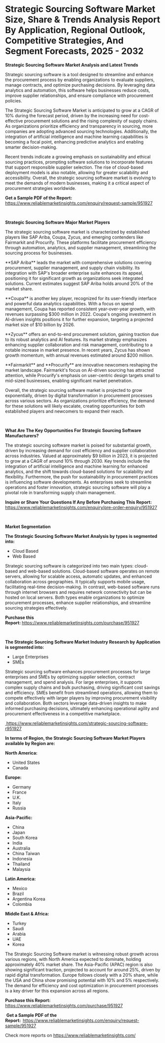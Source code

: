 <p><h1>Strategic Sourcing Software Market Size, Share & Trends Analysis Report By Application, Regional Outlook, Competitive Strategies, And Segment Forecasts, 2025 - 2032</h1></p><p><strong>Strategic Sourcing Software Market Analysis and Latest Trends</strong></p>
<p><p>Strategic sourcing software is a tool designed to streamline and enhance the procurement process by enabling organizations to evaluate suppliers, manage contracts, and optimize purchasing decisions. By leveraging data analytics and automation, this software helps businesses reduce costs, improve supplier relationships, and ensure compliance with procurement policies.</p><p>The Strategic Sourcing Software Market is anticipated to grow at a CAGR of 10% during the forecast period, driven by the increasing need for cost-effective procurement solutions and the rising complexity of supply chains. As organizations prioritize efficiency and transparency in sourcing, more companies are adopting advanced sourcing technologies. Additionally, the integration of artificial intelligence and machine learning capabilities is becoming a focal point, enhancing predictive analytics and enabling smarter decision-making.</p><p>Recent trends indicate a growing emphasis on sustainability and ethical sourcing practices, prompting software solutions to incorporate features that support responsible supplier selection. The rise of cloud-based deployment models is also notable, allowing for greater scalability and accessibility. Overall, the strategic sourcing software market is evolving to meet the demands of modern businesses, making it a critical aspect of procurement strategies worldwide.</p></p>
<p><strong>Get a Sample PDF of the Report:&nbsp;</strong> <a href="https://www.reliablemarketinsights.com/enquiry/request-sample/951927?utm_campaign=2647&utm_medium=2&utm_source=Github&utm_content=ia&utm_term=06032025&utm_id=strategic-sourcing-software">https://www.reliablemarketinsights.com/enquiry/request-sample/951927</a></p>
<p>&nbsp;</p>
<p><strong>Strategic Sourcing Software Major Market Players</strong></p>
<p><p>The strategic sourcing software market is characterized by established players like SAP Ariba, Coupa, Zycus, and emerging contenders like Fairmarkit and Procurify. These platforms facilitate procurement efficiency through automation, analytics, and supplier management, streamlining the sourcing process for businesses.</p><p>**SAP Ariba** leads the market with comprehensive solutions covering procurement, supplier management, and supply chain visibility. Its integration with SAP's broader enterprise suite enhances its appeal, positioning it for significant growth as organizations seek integrated solutions. Current estimates suggest SAP Ariba holds around 20% of the market share.</p><p>**Coupa** is another key player, recognized for its user-friendly interface and powerful data analytics capabilities. With a focus on spend management, Coupa has reported consistent year-over-year growth, with revenues surpassing $300 million in 2022. Coupa's ongoing investment in AI-driven insights positions it for further expansion, targeting a projected market size of $10 billion by 2026.</p><p>**Zycus** offers an end-to-end procurement solution, gaining traction due to its robust analytics and AI features. Its market strategy emphasizes enhancing supplier collaboration and risk management, contributing to a notable increase in market presence. In recent years, Zycus has shown growth momentum, with annual revenues estimated around $200 million.</p><p>**Fairmarkit** and **Procurify** are innovative newcomers reshaping the market landscape. Fairmarkit's focus on AI-driven sourcing has attracted attention, while Procurify's emphasis on user-centric design targets small to mid-sized businesses, enabling significant market penetration.</p><p>Overall, the strategic sourcing software market is projected to grow exponentially, driven by digital transformation in procurement processes across various sectors. As organizations prioritize efficiency, the demand for these solutions will likely escalate, creating opportunities for both established players and newcomers to expand their reach.</p></p>
<p>&nbsp;</p>
<p><strong>What Are The Key Opportunities For Strategic Sourcing Software Manufacturers?</strong></p>
<p><p>The strategic sourcing software market is poised for substantial growth, driven by increasing demand for cost efficiency and supplier collaboration across industries. Valued at approximately $9 billion in 2023, it is projected to grow at a CAGR of around 10% through 2030. Key trends include the integration of artificial intelligence and machine learning for enhanced analytics, and the shift towards cloud-based solutions for scalability and flexibility. Furthermore, the push for sustainability in procurement practices is influencing software developments. As enterprises seek to streamline operations and foster innovation, strategic sourcing software will play a pivotal role in transforming supply chain management.</p></p>
<p><strong>Inquire or Share Your Questions If Any Before Purchasing This Report:</strong> <a href="https://www.reliablemarketinsights.com/enquiry/pre-order-enquiry/951927?utm_campaign=2647&utm_medium=2&utm_source=Github&utm_content=ia&utm_term=06032025&utm_id=strategic-sourcing-software">https://www.reliablemarketinsights.com/enquiry/pre-order-enquiry/951927</a></p>
<p>&nbsp;</p>
<p><strong>Market Segmentation</strong></p>
<p><strong>The Strategic Sourcing Software Market Analysis by types is segmented into:</strong></p>
<p><ul><li>Cloud Based</li><li>Web Based</li></ul></p>
<p><p>Strategic sourcing software is categorized into two main types: cloud-based and web-based solutions. Cloud-based software operates on remote servers, allowing for scalable access, automatic updates, and enhanced collaboration across geographies. It typically supports mobile usage, facilitating real-time decision-making. In contrast, web-based software runs through internet browsers and requires network connectivity but can be hosted on local servers. Both types enable organizations to optimize procurement processes, enhance supplier relationships, and streamline sourcing strategies effectively.</p></p>
<p><strong>Purchase this Report:&nbsp;</strong><a href="https://www.reliablemarketinsights.com/purchase/951927?utm_campaign=2647&utm_medium=2&utm_source=Github&utm_content=ia&utm_term=06032025&utm_id=strategic-sourcing-software">https://www.reliablemarketinsights.com/purchase/951927</a></p>
<p>&nbsp;</p>
<p><strong>The Strategic Sourcing Software Market Industry Research by Application is segmented into:</strong></p>
<p><ul><li>Large Enterprises</li><li>SMEs</li></ul></p>
<p><p>Strategic sourcing software enhances procurement processes for large enterprises and SMEs by optimizing supplier selection, contract management, and spend analysis. For large enterprises, it supports complex supply chains and bulk purchasing, driving significant cost savings and efficiency. SMEs benefit from streamlined operations, allowing them to compete effectively with larger players by improving procurement visibility and collaboration. Both sectors leverage data-driven insights to make informed purchasing decisions, ultimately enhancing operational agility and procurement effectiveness in a competitive marketplace.</p></p>
<p><a href="https://www.reliablemarketinsights.com/strategic-sourcing-software-r951927?utm_campaign=2647&utm_medium=2&utm_source=Github&utm_content=ia&utm_term=06032025&utm_id=strategic-sourcing-software">&nbsp;https://www.reliablemarketinsights.com/strategic-sourcing-software-r951927</a></p>
<p><strong>In terms of Region, the Strategic Sourcing Software Market Players available by Region are:</strong></p>
<p>
    <p> <strong> North America: </strong>
        <ul>
            <li>United States</li>
            <li>Canada</li>
        </ul>
        </p> 
    <p> <strong> Europe: </strong>
        <ul>
            <li>Germany</li>
            <li>France</li>
            <li>U.K.</li>
            <li>Italy</li>
            <li>Russia</li>
        </ul>
        </p> 
    <p> <strong> Asia-Pacific: </strong>
        <ul>
            <li>China</li>
            <li>Japan</li>
            <li>South Korea</li>
            <li>India</li>
            <li>Australia</li>
            <li>China Taiwan</li>
            <li>Indonesia</li>
            <li>Thailand</li>
            <li>Malaysia</li>
        </ul>
        </p> 
    <p> <strong> Latin America: </strong>
        <ul>
            <li>Mexico</li>
            <li>Brazil</li>
            <li>Argentina Korea</li>
            <li>Colombia</li>
        </ul>
        </p> 
    <p> <strong> Middle East & Africa: </strong>
        <ul>
            <li>Turkey</li>
            <li>Saudi</li>
            <li>Arabia</li>
            <li>UAE</li>
            <li>Korea</li>
        </ul>
    </p>
    </p>
<p><p>The Strategic Sourcing Software market is witnessing robust growth across various regions, with North America expected to dominate, holding approximately 40% market share. The Asia-Pacific (APAC) region is also showing significant traction, projected to account for around 25%, driven by rapid digital transformation. Europe follows closely with a 20% share, while the USA and China show promising potential with 10% and 5% respectively. The demand for efficiency and cost optimization in procurement processes is a key driver for this expansion across all regions.</p></p>
<p><strong>Purchase this Report: </strong><a href="https://www.reliablemarketinsights.com/purchase/951927?utm_campaign=2647&utm_medium=2&utm_source=Github&utm_content=ia&utm_term=06032025&utm_id=strategic-sourcing-software">https://www.reliablemarketinsights.com/purchase/951927</a></p>
<p>&nbsp;<strong>Get a Sample PDF of the Report:&nbsp;&nbsp;</strong><a href="https://www.reliablemarketinsights.com/enquiry/request-sample/951927?utm_campaign=2647&utm_medium=2&utm_source=Github&utm_content=ia&utm_term=06032025&utm_id=strategic-sourcing-software">https://www.reliablemarketinsights.com/enquiry/request-sample/951927</a></p>
<p><strong></strong></p>
<p>Check more reports on <a href="https://www.reliablemarketinsights.com/?utm_campaign=2647&utm_medium=2&utm_source=Github&utm_content=ia&utm_term=06032025&utm_id=strategic-sourcing-software">https://www.reliablemarketinsights.com/</a></p>